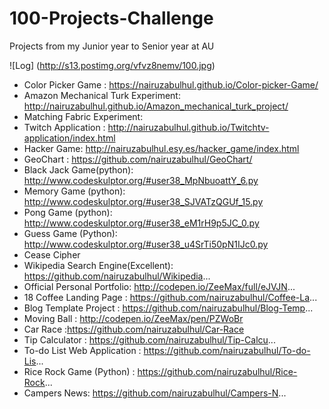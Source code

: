 # 100-Projects-Challenge
Projects from my Junior year to Senior year at AU 

![Log] (http://s13.postimg.org/vfvz8nemv/100.jpg)



- Color Picker Game : https://nairuzabulhul.github.io/Color-picker-Game/
- Amazon Mechanical Turk Experiment: http://nairuzabulhul.github.io/Amazon_mechanical_turk_project/
- Matching Fabric Experiment: 
- Twitch Application : http://nairuzabulhul.github.io/Twitchtv-application/index.html
- Hacker Game: http://nairuzabulhul.esy.es/hacker_game/index.html
- GeoChart : https://github.com/nairuzabulhul/GeoChart/
- Black Jack Game(python):  http://www.codeskulptor.org/#user38_MpNbuoattY_6.py 
- Memory Game (python):  http://www.codeskulptor.org/#user38_SJVATzQGUf_15.py 
- Pong Game (python):  http://www.codeskulptor.org/#user38_eM1rH9p5JC_0.py 
- Guess Game (Python):  http://www.codeskulptor.org/#user38_u4SrTi50pN1IJc0.py 
- Cease Cipher
- Wikipedia Search Engine(Excellent): https://github.com/nairuzabulhul/Wikipedia...
- Official Personal Portfolio: http://codepen.io/ZeeMax/full/eJVJN... 
- 18 Coffee Landing Page : https://github.com/nairuzabulhul/Coffee-La... 
- Blog Template Project : https://github.com/nairuzabulhul/Blog-Temp... 
- Moving Ball : http://codepen.io/ZeeMax/pen/PZWoBr 
- Car Race :https://github.com/nairuzabulhul/Car-Race 
- Tip Calculator : https://github.com/nairuzabulhul/Tip-Calcu... 
- To-do List Web Application : https://github.com/nairuzabulhul/To-do-Lis... 
- Rice Rock Game (Python) : https://github.com/nairuzabulhul/Rice-Rock...
- Campers News: https://github.com/nairuzabulhul/Campers-N... 

